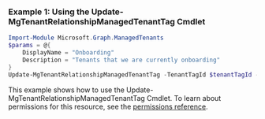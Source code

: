 ### Example 1: Using the Update-MgTenantRelationshipManagedTenantTag Cmdlet
```powershell
Import-Module Microsoft.Graph.ManagedTenants
$params = @{
	DisplayName = "Onboarding"
	Description = "Tenants that we are currently onboarding"
}
Update-MgTenantRelationshipManagedTenantTag -TenantTagId $tenantTagId -BodyParameter $params
```
This example shows how to use the Update-MgTenantRelationshipManagedTenantTag Cmdlet.
To learn about permissions for this resource, see the [permissions reference](/graph/permissions-reference).
